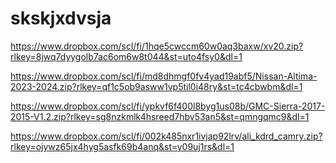 # skskjxdvsja


https://www.dropbox.com/scl/fi/1hqe5cwccm60w0aq3baxw/xv20.zip?rlkey=8jwq7dyygolb7ac6om6w8t044&st=uto4fsy0&dl=1


https://www.dropbox.com/scl/fi/md8dhmgf0fv4yad19abf5/Nissan-Altima-2023-2024.zip?rlkey=qf1c5ob9asww1vp5til0i48ry&st=tc4cbwbm&dl=1



https://www.dropbox.com/scl/fi/ypkvf6f400l8byg1us08b/GMC-Sierra-2017-2015-V1.2.zip?rlkey=sg8nzkmlk4hsreed7hbv53an5&st=qmngqmc9&dl=1


https://www.dropbox.com/scl/fi/002k485nxr1ivjap92lrv/ali_kdrd_camry.zip?rlkey=ojywz65jx4hyg5asfk69b4anq&st=y09uj1rs&dl=1
